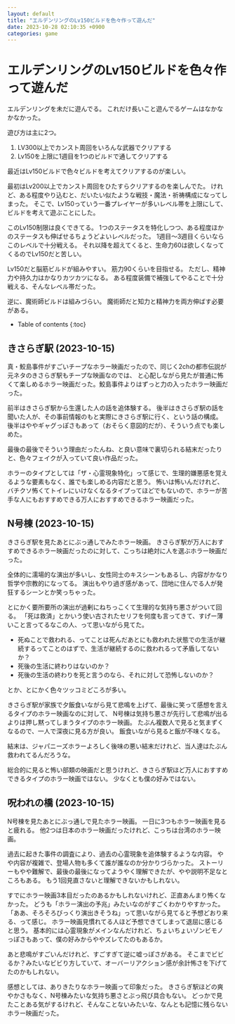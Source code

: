 ```yaml
---
layout: default
title: "エルデンリングのLv150ビルドを色々作って遊んだ"
date: 2023-10-28 02:10:35 +0900
categories: game
---
```


# エルデンリングのLv150ビルドを色々作って遊んだ

エルデンリングを未だに遊んでる。
これだけ長いこと遊んでるゲームはなかなかなかった。

遊び方は主に2つ。

1. LV300以上でカンスト周回をいろんな武器でクリアする
1. Lv150を上限に1週目を1つのビルドで通してクリアする

最近はLv150ビルドで色々ビルドを考えてクリアするのが楽しい。

最初はLv200以上でカンスト周回をひたすらクリアするのを楽しんでた。
けれど、ある程度やり込むと、だいたい似たような戦技・魔法・祈祷構成になってしまった。
そこで、Lv150っていう一番プレイヤーが多いレベル帯を上限にして、ビルドを考えて遊ぶことにした。

このLv150制限は良くできてる。
1つのステータスを特化しつつ、ある程度ほかのステータスも伸ばせるちょうどよいレベルだった。
1週目～3週目くらいならこのレベルで十分戦える。
それ以降を超えてくると、生命力60は欲しくなってくるのでLv150だと苦しい。

Lv150だと脳筋ビルドが組みやすい。
筋力90くらいを目指せる。
ただし、精神力や持久力はかなりカツカツになる。
ある程度装備で補強してやることで十分戦える、そんなレベル帯だった。

逆に、魔術師ビルドは組みづらい。
魔術師だと知力と精神力を両方伸ばす必要がある。

* Table of contents
{:toc}

## きさらぎ駅 (2023-10-15)

真・鮫島事件がすごいチープなホラー映画だったので、同じく2chの都市伝説が元ネタのきさらぎ駅もチープな映画なのでは、
と心配しながら見たが普通に怖くて楽しめるホラー映画だった。鮫島事件よりはずっと力の入ったホラー映画だった。

前半はきさらぎ駅から生還した人の話を追体験する。
後半はきさらぎ駅の話を聞いた人が、その事前情報のもと実際にきさらぎ駅に行く、という話の構成。
後半はややギャグっぽさもあって（おそらく意図的だが）、そういう点でも楽しめた。

最後の最後でそういう理由だったんね、と良い意味で裏切られる結末だったりと、色々フェイクが入っていて良い作品だった。

ホラーのタイプとしては「ザ・心霊現象特化」って感じで、生理的嫌悪感を覚えるような要素もなく、誰でも楽しめる内容だと思う。
怖いは怖いんだけれど、バチクソ怖くてトイレにいけなくなるタイプってほどでもないので、ホラーが苦手な人にもおすすめできる万人におすすめできるホラー映画だった。

## N号棟 (2023-10-15)

きさらぎ駅を見たあとにぶっ通しでみたホラー映画。
きさらぎ駅が万人におすすめできるホラー映画だったのに対して、こっちは絶対に人を選ぶホラー映画だった。

全体的に濡場的な演出が多いし、女性同士のキスシーンもあるし、内容がかなり哲学や宗教的になってる。
演出もやり過ぎ感があって、団地に住んでる人が発狂するシーンとか笑っちゃった。

とにかく要所要所の演出が過剰にねちっこくて生理的な気持ち悪さがついて回る。
「死は救済」とかいう使い古されたセリフを何度も言ってきて、すげー薄いこと言ってるなこの人、って思いながら見てた。

* 死ぬことで救われる、ってことは死んだあとにも救われた状態での生活が継続するってことのはずで、生活が継続するのに救われるって矛盾してないか？
* 死後の生活に終わりはないのか？
* 死後の生活の終わりを死と言うのなら、それに対して恐怖しないのか？

とか、とにかく色々ツッコミどころが多い。

きさらぎ駅が家族で夕飯食いながら見て悲鳴を上げて、最後に笑って感想を言えるタイプのホラー映画なのに対して、
N号棟は気持ち悪さが先行して悲鳴が出るよりは押し黙ってしまうタイプのホラー映画。
たぶん複数人で見ると気まずくなるので、一人で深夜に見る方が良い。
飯食いながら見ると飯が不味くなる。

結末は、ジャパニーズホラーよろしく後味の悪い結末だけれど、当人達はたぶん救われてるんだろうな。

総合的に見ると怖い部類の映画だと思うけれど、きさらぎ駅ほど万人におすすめできるタイプのホラー映画ではない。
少なくとも僕の好みではない。

## 呪われの橋 (2023-10-15)

N号棟を見たあとにぶっ通しで見たホラー映画。
一日に3つもホラー映画を見ると疲れる。
他2つは日本のホラー映画だったけれど、こっちは台湾のホラー映画。

過去に起きた事件の調査により、過去の心霊現象を追体験するような内容。
やや内容が複雑で、登場人物も多くて誰が誰なのか分かりづらかった。
ストーリーもやや難解で、最後の最後になってようやく理解できたが、やや説明不足なところもある。
もう1回見直さないと理解できないかもしれない。

すでにホラー映画3本目だったのあるかもしれないけれど、正直あんまり怖くなかった。
どうも「ホラー演出の予兆」みたいなのがすごくわかりやすかった。
「ああ、そろそろびっくり演出きそうね」って思いながら見てると予想どおり来る、って感じ。
ホラー映画見慣れてる人ほど予想できてしまって退屈に感じると思う。
基本的には心霊現象がメインなんだけれど、ちょいちょいゾンビモノっぽさもあって、僕の好みからややズレてたのもあるか。

あと悲鳴がすごいんだけれど、すごすぎて逆に嘘っぽさがある。
そこまでビビるか？みたいなビビり方していて、オーバーリアクション感が余計怖さを下げてたのかもしれない。

感想としては、ありきたりなホラー映画って印象だった。
きさらぎ駅ほどの爽やかさもなく、N号棟みたいな気持ち悪さとぶっ飛び具合もない。
どっかで見たことある気がするけれど、そんなことないみたいな、なんとも記憶に残らないホラー映画だった。
